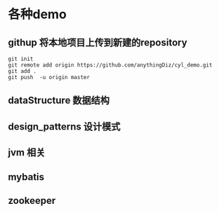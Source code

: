 # 各种demo
## githup 将本地项目上传到新建的repository
    git init
    git remote add origin https://github.com/anythingDiz/cyl_demo.git
    git add .
    git push  -u origin master
## dataStructure 数据结构
## design_patterns 设计模式
## jvm 相关
## mybatis 
## zookeeper

